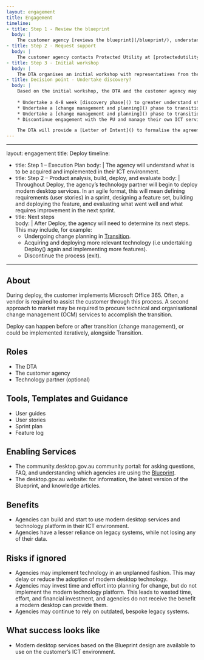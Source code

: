 ```yaml
---
layout: engagement
title: Engagement
timeline:
- title: Step 1 - Review the blueprint
  body: |
    The customer agency [reviews the blueprint](/blueprint/), understanding the general overview, benefits, and what it offers them. 
- title: Step 2 - Request support
  body: |
    The customer agency contacts Protected Utility at [protectedutility@dta.gov.au](mailto:protectedutility@dta.gov.au) with an [initial request email]().
- title: Step 3 - Initial workshop
  body: | 
    The DTA organises an initial workshop with representatives from the customer agency to understand their sponsorship arrangements, high level strategy, business need, budget, and governance. There may be multiple initial workshops.
- title: Decision point - Undertake discovery?
  body: | 
    Based on the initial workshop, the DTA and the customer agency may determine one of the following options:
    
    * Undertake a 4-8 week [discovery phase]() to greater understand strategy, the ICT environment, risks, and processes, and understand the agency's business readiness to use the blueprint. 
    * Undertake a [change management and planning]() phase to transition to using the blueprint from a people, change, and process perspective. 
    * Undertake a [change management and planning]() phase to transition to using the blueprint from a people, change, and process perspective. 
    * Discontinue engagement with the PU and manage their own ICT services under a 'Do It Yourself' 

    The DTA will provide a [Letter of Intent]() to formalise the agreement.  
---
```


--- 
layout: engagement 
title: Deploy 
timeline: 
- title: Step 1 – Execution Plan 
  body: | 
    The agency will understand what is to be acquired and implemented in their ICT environment.  
- title: Step 2 – Product analysis, build, deploy, and evaluate 
  body: | 
    Throughout Deploy, the agency’s technology partner will begin to deploy modern desktop services. In an agile format, this will mean defining requirements (user stories) in a     sprint, designing a feature set, building and deploying the feature, and evaluating what went well and what requires improvement in the next sprint.  
 - title: Next steps  
  body: | 
    After Deploy, the agency will need to determine its next steps. This may include, for example: 
    * Undergoing change planning in [Transition]().  
    * Acquiring and deploying more relevant technology (i.e undertaking Deploy() again and implementing more features). 
    * Discontinue the process (exit).  
--- 

## About 

During deploy, the customer implements Microsoft Office 365. Often, a vendor is required to assist the customer through this process.  A second approach to market may be required to procure technical and organisational change management (OCM) services to accomplish the transition.  

Deploy can happen before or after transition (change management), or could be implemented iteratively, alongside Transition. 

## Roles 

* The DTA
* The customer agency
* Technology partner (optional) 

## Tools, Templates and Guidance 

* User guides 
* User stories 
* Sprint plan 
* Feature log 

## Enabling Services 

* The community.desktop.gov.au community portal: for asking questions, FAQ, and understanding which agencies are using the [Blueprint](/blueprint).  
* The desktop.gov.au website: for information, the latest version of the Blueprint, and knowledge articles. 

## Benefits 

* Agencies can build and start to use modern desktop services and technology platform in their ICT environment. 
* Agencies have a lesser reliance on legacy systems, while not losing any of their data. 

## Risks if ignored 

* Agencies may implement technology in an unplanned fashion. This may delay or reduce the adoption of modern desktop technology.   
* Agencies may invest time and effort into planning for change, but do not implement the modern technology platform. This leads to wasted time, effort, and financial investment, and agencies do not receive the benefit a modern desktop can provide them.    
* Agencies may continue to rely on outdated, bespoke legacy systems.  

## What success looks like  

* Modern desktop services based on the Blueprint design are available to use on the customer’s ICT environment.  
